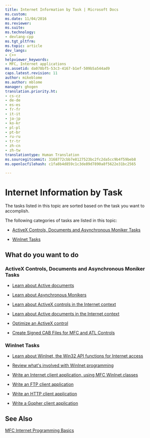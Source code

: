 ```yaml
---
title: Internet Information by Task | Microsoft Docs
ms.custom: 
ms.date: 11/04/2016
ms.reviewer: 
ms.suite: 
ms.technology:
- devlang-cpp
ms.tgt_pltfrm: 
ms.topic: article
dev_langs:
- C++
helpviewer_keywords:
- MFC, Internet applications
ms.assetid: da078bf5-53c3-4167-b1ef-509b5a544ad9
caps.latest.revision: 11
author: mikeblome
ms.author: mblome
manager: ghogen
translation.priority.ht:
- cs-cz
- de-de
- es-es
- fr-fr
- it-it
- ja-jp
- ko-kr
- pl-pl
- pt-br
- ru-ru
- tr-tr
- zh-cn
- zh-tw
translationtype: Human Translation
ms.sourcegitcommit: 3168772cbb7e8127523bc2fc2da5cc9b4f59beb8
ms.openlocfilehash: c1fa8b4d859c1c3de89d7890a8f5622e31bc2565

---
```

# Internet Information by Task
The tasks listed in this topic are sorted based on the task you want to accomplish.  
  
 The following categories of tasks are listed in this topic:  
  
-   [ActiveX Controls, Documents and Asynchronous Moniker Tasks](#_core_activex_controls.2c_.documents_and_asynchronous_moniker_tasks)  
  
-   [WinInet Tasks](#_core_wininet_tasks)  
  
## What do you want to do  
  
###  <a name="_core_activex_controls.2c_.documents_and_asynchronous_moniker_tasks"></a> ActiveX Controls, Documents and Asynchronous Moniker Tasks  
  
-   [Learn about Active documents](../mfc/active-documents-on-the-internet.md)  
  
-   [Learn about Asynchronous Monikers](../mfc/asynchronous-monikers-on-the-internet.md)  
  
-   [Learn about ActiveX controls in the Internet context](../mfc/activex-controls-on-the-internet.md)  
  
-   [Learn about Active documents in the Internet context](../mfc/active-documents-on-the-internet.md)  
  
-   [Optimize an ActiveX control](../mfc/mfc-activex-controls-optimization.md)  
  
-   [Create Signed CAB Files for MFC and ATL Controls](http://msdn.microsoft.com/en-us/14e50724-2505-4258-ae6b-326b706de409)  
  
###  <a name="_core_wininet_tasks"></a> WinInet Tasks  
  
-   [Learn about WinInet, the Win32 API functions for Internet access](../mfc/wininet-basics.md)  
  
-   [Review what's involved with WinInet programming](../mfc/win32-internet-extensions-wininet.md)  
  
-   [Write an Internet client application, using MFC WinInet classes](../mfc/writing-an-internet-client-application-using-mfc-wininet-classes.md)  
  
-   [Write an FTP client application](../mfc/steps-in-a-typical-ftp-client-application.md)  
  
-   [Write an HTTP client application](../mfc/steps-in-a-typical-http-client-application.md)  
  
-   [Write a Gopher client application](../mfc/steps-in-a-typical-gopher-client-application.md)  
  
## See Also  
 [MFC Internet Programming Basics](../mfc/mfc-internet-programming-basics.md)




<!--HONumber=Jan17_HO1-->


